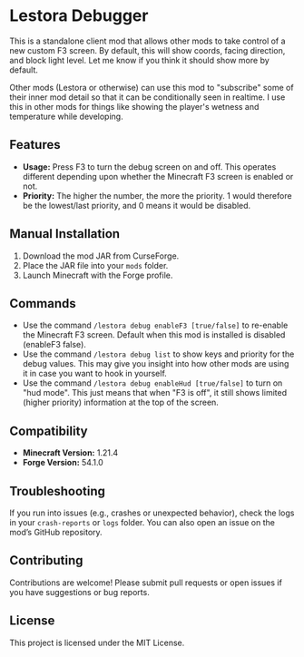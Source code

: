 # Lestora Debugger

This is a standalone client mod that allows other mods to take control of a new custom F3 screen.  By default, this will show coords, facing direction, and block light level.  Let me know if you think it should show more by default.

Other mods (Lestora or otherwise) can use this mod to "subscribe" some of their inner mod detail so that it can be conditionally seen in realtime.  I use this in other mods for things like showing the player's wetness and temperature while developing.

## Features
- **Usage:** Press F3 to turn the debug screen on and off.  This operates different depending upon whether the Minecraft F3 screen is enabled or not.
- **Priority:** The higher the number, the more the priority.  1 would therefore be the lowest/last priority, and 0 means it would be disabled.

## Manual Installation
1. Download the mod JAR from CurseForge.
2. Place the JAR file into your `mods` folder.
3. Launch Minecraft with the Forge profile.

## Commands
- Use the command `/lestora debug enableF3 [true/false]` to re-enable the Minecraft F3 screen. Default when this mod is installed is disabled (enableF3 false).
- Use the command `/lestora debug list` to show keys and priority for the debug values.  This may give you insight into how other mods are using it in case you want to hook in yourself.
- Use the command `/lestora debug enableHud [true/false]` to turn on "hud mode".  This just means that when "F3 is off", it still shows limited (higher priority) information at the top of the screen.

## Compatibility
- **Minecraft Version:** 1.21.4
- **Forge Version:** 54.1.0

## Troubleshooting
If you run into issues (e.g., crashes or unexpected behavior), check the logs in your `crash-reports` or `logs` folder. You can also open an issue on the mod’s GitHub repository.

## Contributing
Contributions are welcome! Please submit pull requests or open issues if you have suggestions or bug reports.

## License
This project is licensed under the MIT License.

